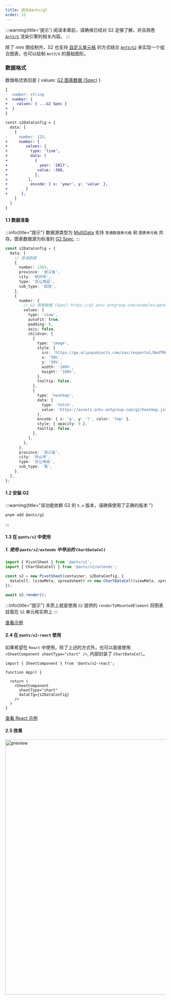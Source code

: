 ```yaml
---
title: 结合@antv/g2
order: 12
---
```


:::warning{title='提示'}
阅读本章前，请确保已经对 S2 足够了解，并且熟悉 [`AntV/G`](https://g.antv.antgroup.com/) 渲染引擎的相关内容。
:::

除了 mini 图绘制外，S2 也支持 [自定义单元格](/examples#custom-custom-cell) 的方式结合 [`AntV/G2`](https://g2.antv.antgroup.com/) 来实现一个组合图表，也可以绘制 `AntV/G` 的基础图形。

### 数据格式

数值格式依旧是 { values: [G2 图表数据 (Spec)](https://g2.antv.antgroup.com/examples/general/interval/#column) }

```diff
{
-  number: string
+  number: {
+    values: { ...G2 Spec }
+  }
}
```

```diff
const s2DataConfig = {
  data: [
    {
-     number: 123,
+     number: {
+        values: {
+          type: 'line',
+          data: [
+            {
+              year: '2017',
+             value: -368,
+            },
+         ],
+          encode: { x: 'year', y: 'value' },
+        }
+      },
    }
  ]
}
```

#### 1.1 数据准备

:::info{title="提示"}
数据源类型为 [MultiData](https://s2.antv.antgroup.com/api/general/s2-data-config#multidata) 支持 `普通数值单元格` 和 `图表单元格` 共存。图表数据源为标准的 [G2 Spec](https://g2.antv.antgroup.com/examples/general/interval/#column).
:::

```ts
const s2DataConfig = {
  data: [
    // 普通数据
    {
      number: 1343,
      province: '浙江省',
      city: '杭州市',
      type: '办公用品',
      sub_type: '纸张',
    },
    {
      number: {
        // G2 图表数据 (Spec) https://g2.antv.antgroup.com/examples/general/interval/#column
        values: {
          type: 'view',
          autoFit: true,
          padding: 0,
          axis: false,
          children: [
            {
              type: 'image',
              style: {
                src: 'https://gw.alipayobjects.com/zos/rmsportal/NeUTMwKtPcPxIFNTWZOZ.png',
                x: '50%',
                y: '50%',
                width: '100%',
                height: '100%',
              },
              tooltip: false,
            },
            {
              type: 'heatmap',
              data: {
                type: 'fetch',
                value: 'https://assets.antv.antgroup.com/g2/heatmap.json',
              },
              encode: { x: 'g', y: 'l', color: 'tmp' },
              style: { opacity: 0 },
              tooltip: false,
            },
          ],
        },
      },
      province: '浙江省',
      city: '舟山市',
      type: '办公用品',
      sub_type: '笔',
    },
  ],
};
```

#### 1.2 安装 G2

:::warning{title="该功能依赖 G2 的 `5.x` 版本，请确保使用了正确的版本 "}

```bash
pnpm add @antv/g2
```

:::

#### 1.3 在 `@antv/s2` 中使用

##### 1. 使用 `@antv/s2/extends` 中导出的 `ChartDataCell`

```ts
import { PivotSheet } from '@antv/s2';
import { ChartDataCell } from '@antv/s2/extends';

const s2 = new PivotSheet(container, s2DataConfig, {
  dataCell: (viewMeta, spreadsheet) => new ChartDataCell(viewMeta, spreadsheet)
});

await s2.render();

```

:::info{title="提示"}
本质上就是使用 `G2` 提供的 `renderToMountedElement` 将图表挂载在 `S2` 单元格实例上
:::

[查看示例](/examples/custom/custom-shape-and-chart/#custom-g2-chart)

#### 2.4 在 `@antv/s2-react` 使用

如果希望在 `React` 中使用，除了上述的方式外，也可以直接使用 `<SheetComponent sheetType="chart" />`, 内部封装了 `ChartDateCell`。

```tsx
import { SheetComponent } from '@antv/s2-react';

function App() {

  return (
    <SheetComponent
      sheetType="chart"
      dataCfg={s2DataConfig}
    />
  )
}
```

[查看 React 示例](/examples/react-component/sheet/#chart)

#### 2.5 效果

<img src="https://mdn.alipayobjects.com/huamei_qa8qxu/afts/img/A*A9oWSbAfHu4AAAAAAAAAAAAADmJ7AQ/original" alt="preview" width="800"/>
